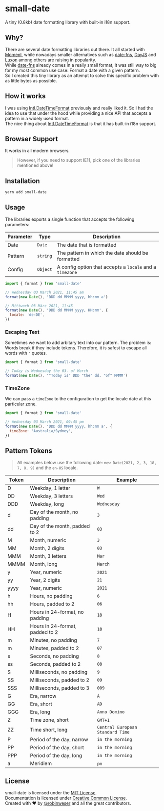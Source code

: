 # small-date

A tiny (0.8kb) date formatting library with built-in i18n support.<br>

## Why?

There are several date formatting libraries out there. It all started with [Moment](https://momentjs.com), while nowadays smaller alternatives such as [date-fns](https://date-fns.org), [DayJS](https://day.js.org) and [Luxon](https://moment.github.io/luxon/#/) among others are raising in popularity.<br>
While [date-fns](https://date-fns.org) already comes in a really small format, it was still way to big for my most common use case: Format a date with a given pattern.<br>
So I created this tiny library as an attempt to solve this specific problem with as little bytes as possible.

## How it works

I was using [Intl.DateTimeFormat](https://developer.mozilla.org/en-US/docs/Web/JavaScript/Reference/Global_Objects/Intl/DateTimeFormat) previously and really liked it. So I had the idea to use that under the hood while providing a nice API that accepts a pattern in a widely used format.<br>
The nice thing about [Intl.DateTimeFormat](https://developer.mozilla.org/en-US/docs/Web/JavaScript/Reference/Global_Objects/Intl/DateTimeFormat) is that it has built-in i18n support.

## Browser Support

It works in all modern browsers.<br>

> However, if you need to support IE11, pick one of the libraries mentioned above!

## Installation

```sh
yarn add small-date
```

## Usage

The libraries exports a single function that accepts the following parameters:

| Parameter | Type      | Description                                               |
| --------- | --------- | --------------------------------------------------------- |
| Date      | `Date`    | The date that is formatted                                |
| Pattern  | `string`   | The pattern in which the date should be formatted         |
| Config   | `Object`   | A config option that accepts a `locale` and a `timeZone`  |

```javascript
import { format } from 'small-date'

// Wednesday 03 March 2021, 11:45 am
format(new Date(), 'DDD dd MMMM yyyy, hh:mm a')

// Mittwoch 03 März 2021, 11:45
format(new Date(), 'DDD dd MMMM yyyy, HH:mm', {
  locale: 'de-DE',
})
```

### Escaping Text

Sometimes we want to add arbitary text into our pattern. The problem is: Words break if they include tokens. Therefore, it is safest to escape all words with `"` quotes.

```javascript
import { format } from 'small-date'

// Today is Wednesday the 03. of March
format(new Date(), '"Today is" DDD "the" dd. "of" MMMM')
```

### TimeZone

We can pass a `timeZone` to the configuration to get the locale date at this particular zone.

```javascript
import { format } from 'small-date'

// Wednesday 03 March 2021, 09:45 pm
format(new Date(), 'DDD dd MMMM yyyy, hh:mm a', {
  timeZone: 'Australia/Sydney',
})
```

## Pattern Tokens

> All examples below use the following date: `new Date(2021, 2, 3, 18, 7, 8, 9)` and the `en-US` locale.

| Token |  Description                    | Example                          |
| ----- | ------------------------------- | -------------------------------- |
| D     | Weekday, 1 letter               | `W`                              |
| DD    | Weekday, 3 letters              | `Wed`                            |
| DDD   | Weekday, long                   | `Wednesday`                      |
| d     | Day of the month, no padding    | `3`                              |
| dd    | Day of the month, padded to 2   | `03`                             |
| M     | Month, numeric                  | `3`                              |
| MM    | Month, 2 digits                 | `03`                             |
| MMM   | Month, 3 letters                | `Mar`                            |
| MMMM  | Month, long                     | `March`                          |
| y     | Year, numeric                   | `2021`                           |
| yy    | Year, 2 digits                  | `21`                             |
| yyyy  | Year, numeric                   | `2021`                           |
| h     | Hours, no padding               | `6`                              |
| hh    | Hours, padded to 2              | `06`                             |
| H     | Hours in 24-format, no padding  | `18`                             |
| HH    | Hours in 24-format, padded to 2 | `18`                             |
| m     | Minutes, no padding             | `7`                              |
| m     | Minutes, padded to 2            | `07`                             |
| s     | Seconds, no padding             | `8`                              |
| ss    | Seconds, padded to 2            | `08`                             |
| S     | Milliseconds, no padding        | `9`                              |
| SS    | Milliseconds, padded to 2       | `09`                             |
| SSS   | Milliseconds, padded to 3       | `009`                            |
| G     | Era, narrow                     | `A`                              |
| GG    | Era, short                      | `AD`                             |
| GGG   | Era, long                       | `Anno Domino`                    |
| Z     | Time zone, short                | `GMT+1`                          |
| ZZ    | Time short, long                | `Central European Standard Time` |
| P     | Period of the day, narrow       | `in the morning`                 |
| PP    | Period of the day, short        | `in the morning`                 |
| PPP   | Period of the day, long         | `in the morning`                 |
| a     | Meridiem                        | `pm`                             |

## License

small-date is licensed under the [MIT License](http://opensource.org/licenses/MIT).<br>
Documentation is licensed under [Creative Common License](http://creativecommons.org/licenses/by/4.0/).<br>
Created with ♥ by [@robinweser](http://weser.io) and all the great contributors.
